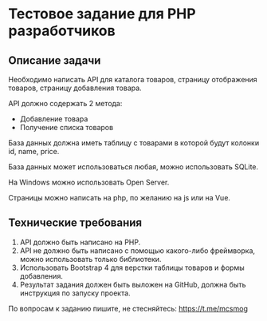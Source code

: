# Тестовое задание для PHP разработчиков
## Описание задачи
Необходимо написать API для каталога товаров, страницу отображения товаров, страницу добавления товара.

API должно содержать 2 метода:
- Добавление товара
- Получение списка товаров

База данных должна иметь таблицу с товарами в которой будут колонки id, name, price.

База данных может использоваться любая, можно использовать SQLite.

На Windows можно использовать Open Server.

Страницы можно написать на php, по желанию на js или на Vue.

## Технические требования
1. API должно быть написано на PHP.
2. API не должно быть написано с помощью какого-либо фреймворка, можно использовать только библиотеки.
3. Использовать Bootstrap 4 для верстки таблицы товаров и формы добавления.
3. Результат задания должен быть выложен на GitHub, должна быть инструкция по запуску проекта.

По вопросам к заданию пишите, не стесняйтесь: https://t.me/mcsmog
